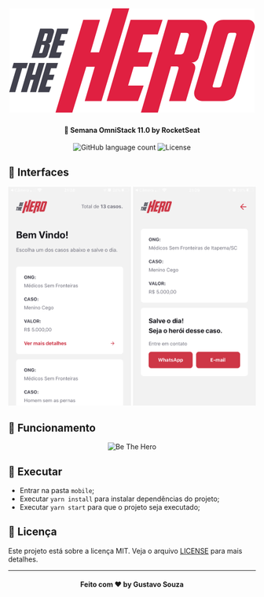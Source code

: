 <h1 align="center">
    <img alt="Be The Hero" src="../.github/logo.svg" />
</h1>

<h4 align="center">
  🚀 Semana OmniStack 11.0 by RocketSeat
</h4>

<p align="center">
  <img alt="GitHub language count" src="https://img.shields.io/github/languages/count/guuhx97/bethehero">
  <img alt="License" src="https://img.shields.io/badge/license-MIT-brightgreen">
</p>

## 📱 Interfaces



<div align="center">
    <img alt="Be The Hero" src="../.github/mobile-home.png" width="250px" />
     <img alt="Be The Hero" src="../.github/mobile-incident.png" width="250px" />
</div>

## 🔄 Funcionamento

<div align="center">
    <img alt="Be The Hero" src="../.github/be-the-hero.gif" width="250px" />

</div>

## 🏃 Executar
- Entrar na pasta `mobile`;
 - Executar `yarn install` para instalar dependências do projeto;
 - Executar `yarn start` para que o projeto seja executado;

 ## 📝 Licença
Este projeto está sobre a licença MIT. Veja o arquivo [LICENSE](../LICENSE.md) para mais detalhes.


---
<h4 align="center">
  Feito com ❤️ by Gustavo Souza
</h4>

